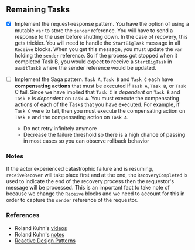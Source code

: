 ## Remaining Tasks ##
- [x] Implement the request-response pattern. You have the option of using a mutable `var` to store the `sender` reference. 
You will have to send a response to the user before shutting down. In the case of recovery, this gets trickier. You 
will need to handle the `StartBigTask` message in all `Receive` blocks. When you get this message, you must update 
the `var` holding the `sender` reference. So if the process got stopped when it completed Task B, you would expect to
receive a `StartBigTask` in `awaitTaskB` where the sender reference would be updated. 

- [ ] Implement the Saga pattern. `Task A`, `Task B` and `Task C` each have __compensating actions__ that must be executed if `Task A`, 
`Task B`, or `Task` C fail. Since we have implied that `Task C` is _dependent_ on `Task B` and `Task B` is _dependent_ on `Task A`. 
You must execute the compensating actions of each of the Tasks that you have executed. For example, if `Task C` were to fail, then
you must execute the compensating action on `Task B` and the compensating action on `Task A`.
  - Do not retry infinitely anymore
  - Decrease the failure threshold so there is a high chance of passing in most cases so you can observe rollback 
  behavior

### Notes ###
If the actor experienced catastrophic failure and is resuming, `receiveRecover` will take place first and at the end,
the `RecoveryCompleted` is used to indicate the end of the recovery process then the requestor's message will be 
processed. This is an important fact to take note of because we change the `Receive` blocks and we need to account for
this in order to capture the `sender` reference of the requestor.

### References ###
- Roland Kuhn's [videos](https://www.reactivedesignpatterns.com/videos.html)
- Roland Kuhn's [notes](https://www.reactivedesignpatterns.com/categories.html)
- [Reactive Design Patterns](https://www.manning.com/books/reactive-design-patterns)
